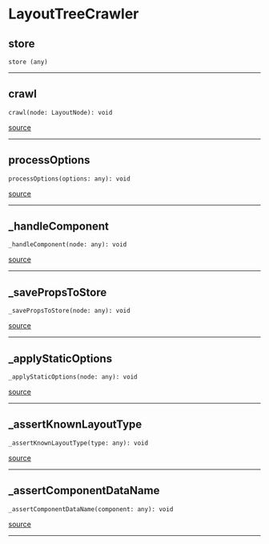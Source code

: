 # LayoutTreeCrawler

## store

`store (any)`

---

## crawl

`crawl(node: LayoutNode): void`

[source](https://github.com/doananh234/antd-react-admin/blob/v2/lib/src/commands/LayoutTreeCrawler.ts#L27)

---

## processOptions

`processOptions(options: any): void`

[source](https://github.com/doananh234/antd-react-admin/blob/v2/lib/src/commands/LayoutTreeCrawler.ts#L39)

---

## _handleComponent

`_handleComponent(node: any): void`

[source](https://github.com/doananh234/antd-react-admin/blob/v2/lib/src/commands/LayoutTreeCrawler.ts#L43)

---

## _savePropsToStore

`_savePropsToStore(node: any): void`

[source](https://github.com/doananh234/antd-react-admin/blob/v2/lib/src/commands/LayoutTreeCrawler.ts#L49)

---

## _applyStaticOptions

`_applyStaticOptions(node: any): void`

[source](https://github.com/doananh234/antd-react-admin/blob/v2/lib/src/commands/LayoutTreeCrawler.ts#L53)

---

## _assertKnownLayoutType

`_assertKnownLayoutType(type: any): void`

[source](https://github.com/doananh234/antd-react-admin/blob/v2/lib/src/commands/LayoutTreeCrawler.ts#L60)

---

## _assertComponentDataName

`_assertComponentDataName(component: any): void`

[source](https://github.com/doananh234/antd-react-admin/blob/v2/lib/src/commands/LayoutTreeCrawler.ts#L66)

---



